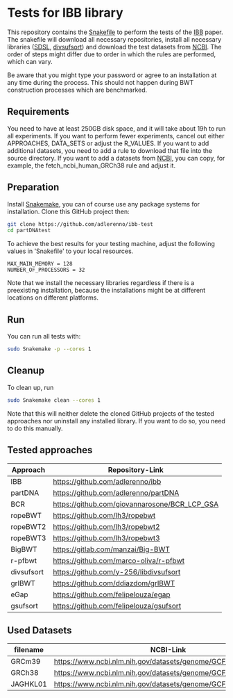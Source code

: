 # Tests for IBB library

This repository contains the [Snakefile](https://snakemake.github.io) to perform the tests of the [IBB]() paper. 
The snakefile will download all necessary repositories, 
install all necessary libraries ([SDSL](https://github.com/simongog/sdsl-lite), [divsufsort](https://github.com/y-256/libdivsufsort/tree/master)) 
and download the test datasets from [NCBI](https://www.ncbi.nlm.nih.gov/datasets/genome/). 
The order of steps might differ due to order in which the rules are performed, which can vary. 

Be aware that you might type your password or agree to an installation at any time during the process. 
This should not happen during BWT construction processes which are benchmarked.

## Requirements

You need to have at least 250GB disk space, and it will take about 19h to run all experiments.
If you want to perform fewer experiments, cancel out either APPROACHES, DATA_SETS or adjust the R_VALUES. 
If you want to add additional datasets, you need to add a rule to download that file into the source directory.
If you want to add a datasets from [NCBI](https://www.ncbi.nlm.nih.gov/datasets/genome/),
you can copy, for example, the fetch_ncbi_human_GRCh38 rule and adjust it.


## Preparation

Install [Snakemake](https://snakemake.github.io), 
you can of course use any package systems for installation.
Clone this GitHub project then:

```bash
git clone https://github.com/adlerenno/ibb-test
cd partDNAtest
```

To achieve the best results for your testing machine,
adjust the following values in 'Snakefile' to your local resources.

```
MAX_MAIN_MEMORY = 128
NUMBER_OF_PROCESSORS = 32
```

Note that we install the necessary libraries regardless if there is a preexisting installation,
because the installations might be at different locations on different platforms.

## Run

You can run all tests with:

```bash
sudo Snakemake -p --cores 1
```

## Cleanup

To clean up, run 

```bash
sudo Snakemake clean --cores 1
```

Note that this will neither delete the cloned GitHub projects of the tested approaches nor uninstall any installed library.
If you want to do so, you need to do this manually.

## Tested approaches

| Approach   | Repository-Link                               |
|------------|-----------------------------------------------|
| IBB        | https://github.com/adlerenno/ibb              |
| partDNA    | https://github.com/adlerenno/partDNA          |
| BCR        | https://github.com/giovannarosone/BCR_LCP_GSA |
| ropeBWT    | https://github.com/lh3/ropebwt                |
| ropeBWT2   | https://github.com/lh3/ropebwt2               |
| ropeBWT3   | https://github.com/lh3/ropebwt3               |
| BigBWT     | https://gitlab.com/manzai/Big-BWT             |
| r-pfbwt    | https://github.com/marco-oliva/r-pfbwt        |
| divsufsort | https://github.com/y-256/libdivsufsort        |
| grlBWT     | https://github.com/ddiazdom/grlBWT            |
| eGap       | https://github.com/felipelouza/egap           |
| gsufsort   | https://github.com/felipelouza/gsufsort       |



## Used Datasets

| filename | NCBI-Link                                                      |
|----------|----------------------------------------------------------------|
| GRCm39   | https://www.ncbi.nlm.nih.gov/datasets/genome/GCF_000001635.27/ |
| GRCh38   | https://www.ncbi.nlm.nih.gov/datasets/genome/GCF_000001405.40/ |
| JAGHKL01 | https://www.ncbi.nlm.nih.gov/datasets/genome/GCF_018294505.1/  |
